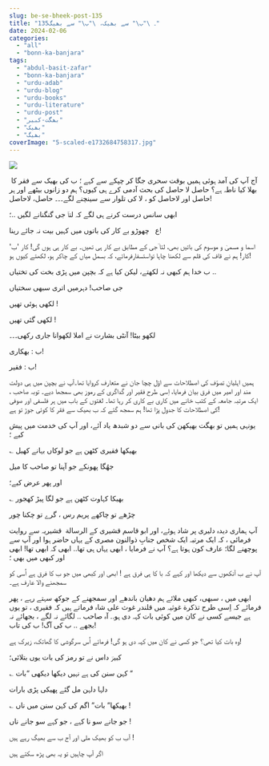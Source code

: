 ```yaml
---
slug: be-se-bheek-post-135
title: "135۔ \"ب\" سے بھیک، \"ب\" سے بھیگ"
date: 2024-02-06
categories: 
  - "all"
  - "bonn-ka-banjara"
tags: 
  - "abdul-basit-zafar"
  - "bonn-ka-banjara"
  - "urdu-adab"
  - "urdu-blog"
  - "urdu-books"
  - "urdu-literature"
  - "urdu-post"
  - "بھگت-کبیر"
  - "بھیک"
  - "بھیگ"
coverImage: "5-scaled-e1732684758317.jpg"
---
```


![](images/5-768x384.jpg)

 آج آپ کی آمد ہوئی ہمیں بوقت سحری جگا کر چپکے سے کہے ؛ ب کی بھیک سے فقر کا بھلا کیا ناطہ ہے؟ حاصل لا حاصل کی بحث آدمی کرے ہی کیوں؟ ہم دو زانوں بیٹھے اور ہر حاصل اور لاحاصل کو ، لا کی تلوار سے سینچنے لگے۔۔۔ حاصل، لاحاصل!

ابھی سانس درست کرنے ہی لگے کہ لتاؔ جی گنگنانے لگیں ..؛

ع   چھوڑو بے کار کی باتوں میں کہیں بیت نہ جائے رینا!

اسما و مسمیٰ و موسوم کی باتیں بھی، لتا ؔجی کے مطابق بے کار ہی تھیں۔ بے کار ہی ہوں گی! کار 'ب' کار! ہم نے قاف کی قلم سے لکھنا چاہا تواستسفارفرمائے، کہ بسمل میاں کے چاکر ہو، لکھتے کیوں ہو!

ب خدا ہم کبھی نہ لکھتے، لیکن کیا ہے کہ بچپن میں پڑی بخت کی تختیاں ..

جی صاحب! دہرمیں اتری سبھی سختیاں

لکھی ہوئی تھیں !

لکھی گئی تھیں !

لکھو بیٹا! آنٹی بشارت نے املا لکھوانا جاری رکھی۔۔۔

ب : بھکاری!

ب : فقیر!

ہمیں اہلیانِ تصوّف کی اصطلاحات سے اوّل چچا جان نے متعارف کروایا تھا۔آپ نے بچپن میں ہی دولت مند اور امیر میں فرق بیان فرمایا، اِسی طرح فقیر اور گداگری کے رموز بھی سمجھا دیے۔ توبہ صاحب ، ایک مرتبہ جامعہ کے کتب خانے میں کاری بے کاری کر رہا تھا۔ لغتوں کے باب میں ہر فلسفی اور صوفی کی اصطلاحات کا جدول پڑا تھا! ہم سمجھ گئے کہ ب بھیک سے فقر کا کوئی جوڑ تو ہے!

یونہی ہمیں تو بھگت بھیکھن کی بانی سے دو شبدھ یاد آئے، اور آپ کی خدمت میں پیش کیے ؛

؎ بھیکھا فقیری کٹھن ہے جو لوکاں بہانے کھیل

جھُگا پھونکے جو آپنا تو صاحب کا میل

اور پھر عرض کیے؛

؎ بھیکا کہاوت کٹھن ہے جو لگا پیڑ کھجور

چڑھے تو چاکھے پریم رس ، گرے تو چکنا چور

آپ ہماری دیدہ دلیری پر شاد ہوئے، اور ابو قاسم قشیری کے الرسالة  قشیریہ سے روایت فرمائی ، کہ ایک مرتبہ ایک شخص جنابِ ذوالنون مصری کے یہاں حاضر ہوا اور آپ سے پوچھنے لگا؛ عارف کون ہوتا ہے؟ آپ نے فرمایا ، ابھی یہاں ہی تھا.. ابھی کہ ابھی تھا! ابھی اور کبھی میں بھی ؛

آپ نے ب آنکھوں سے دیکھا اور کہے کہ با کا ہی فرق ہے ! ابھی اور کبھی میں جو ب کا فرق ہے اُسی کو سمجھنے والا عارف ہے۔

ابھی میں ، سبھی، کبھی ملائے ہم دھیان باندھے اور سمجھنے کے جوکھ سہتے رہے ، پھر فرمائے کہ اِسی طرح تذکرة غوثیہ میں قلندر غوث علی شاہ فرماتے ہیں کہ فقیری ، تو یوں ہے جیسے کسی نے کان میں کوئی بات کہہ دی ہو.. آہ صاحب .. لگائے نہ لگے ، بجھائے نہ بجھے .. ب کی آگ! ب کی تاب!

وہ بات کیا تھی؟ جو کسی نے کان میں کہہ دی ہو گی! فرمائے اُس سرگوشی کا گھاتک، زیرک ہے!

کبیرؔ داس نے تو رمز کی بات یوں بتلائی؛

؎ کہن سنن کی ہے نہیں دیکھا دیکھی “بات “

دلہا دلہن مل گئے پھیکی پڑی بارات

؎ بھیکھا” بات” اگم کی کہن سنن میں ناں !

جو جانے سو نا کہے ، جو کہے سو جانے ناں !

آب ب کو بھیک ملی اور آج ب سے بھیگ رہے ہیں !

اگر آپ چاہیں تو یہ بھی پڑھ سکتے ہیں
